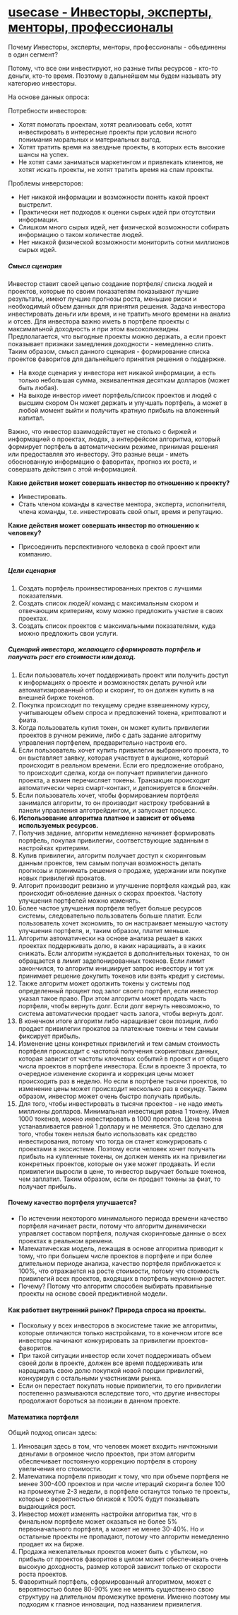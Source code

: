 # [usecase - Инвесторы, эксперты, менторы, профессионалы](https://github.com/SerendipityLab/CFSP/blob/master/preWP/rev_2.01_12-28-2017.md#%D0%98%D0%BD%D0%B2%D0%B5%D1%81%D1%82%D0%BE%D1%80%D1%8B-%D1%8D%D0%BA%D1%81%D0%BF%D0%B5%D1%80%D1%82%D1%8B-%D0%BC%D0%B5%D0%BD%D1%82%D0%BE%D1%80%D1%8B-%D0%BF%D1%80%D0%BE%D1%84%D0%B5%D1%81%D1%81%D0%B8%D0%BE%D0%BD%D0%B0%D0%BB%D1%8B)

Почему Инвесторы, эксперты, менторы, профессионалы - объединены в один сегмент?

Потому, что все они инвестируют, но разные типы ресурсов - кто-то деньги, кто-то время. Поэтому в дальнейшем мы будем называть эту категорию инвесторы.


На основе данных опроса: 

Потребности инвесторов:

- Хотят помогать проектам, хотят реализовать себя, хотят инвестировать в интересные проекты при условии ясного понимания моральных и материальных выгод.
- Хотят тратить время на звездные проекты, в которых есть высокие шансы на успех.
- Не хотят сами заниматься маркетингом и привлекать клиентов, не хотят искать проекты, не хотят тратить время на спам проекты.

Проблемы инверсторов:

- Нет никакой информации и возможности понять какой проект выстрелит.
- Практически нет подходов к оценки сырых идей при отсутствии информации.
- Слишком много сырых идей, нет физической возможности собирать информацию о таком количестве людей.
- Нет никакой физической возможности мониторить сотни миллионов сырых идей.

##### Смысл сценария

Инвестор ставит своей целью создание портфеля/ списка людей и проектов, которые по своим показателям показывают лучшие результаты, имеют лучшие прогнозы роста, меньшие риски и необходимый объем данных для принятия решения. Задача инвестора инвестировать деньги или время, и не тратить много времени на анализ и отсев. Для инвестора важно иметь в портфеле проекты с максимальной доходность и при этом высоколиквидны. Предполагается, что выгодные проекты можно держать, а если проект показывает признаки замедления доходности - немедленно слить. Таким образом, смысл данного сценария - формирование списка проектов фаворитов для дальнейшего принятия решения о поддержке.

- На входе сценария у инвестора нет никакой информации, а есть только небольшая сумма, эквивалентная десяткам долларов (может быть любая). 
- На выходе инвестор имеет портфель/список проектов и людей с высшим скором Он может держать и улучшать портфель, а может в любой момент выйти и получить кратную прибыль на вложенный капитал.

Важно, что инвестор взаимодействует не столько с биржей и информацией о проектах, людях, а интерфейсом алгоритма, который формирует портфель в автоматическим режиме, принимая решения или предоставляя это инвестору. Это разные вещи - иметь обоснованную информацию о фаворитах, прогноз их роста, и совершать действия с этой информацией. 

**Какие действия может совершать инвестор по отношению к проекту?**

- Инвестировать.
- Стать членом команды в качестве ментора, эксперта, исполнителя, члена команды, т.е. инвестировать свой опыт, время и репутацию.

**Какие действия может совершать инвестор по отношению к человеку?**

- Присоединить перспективного человека в свой проект или компанию.

##### Цели сценария 

1. Создать портфель проинвестированных пректов с лучшими показателями.
2. Создать список людей/ команд с максимальным скором и отвечающим критериям, кому можно предложить участие в своих проектах.
3. Создать список проектов с максимальными показателями, куда можно предложить свои услуги.

##### Сценарий инвестора, желающего сформировать портфель и получать рост его стоимости или доход.

1. Если пользователь хочет поддерживать проект или получить доступ к информациях о проекте и возможностях делать ручной или автоматизированный отбор и скоринг, то он должен купить в на внешней бирже токенов.
2. Покупка происходит по текущему средне взвешенному курсу, учитывающем объем спроса и предложений токена, криптовалют и фиата.
3. Когда пользователь купил токен, он может купить привилегии проектов в ручном режиме, либо с дать задание алгоритму управления портфелем, предварительно настроив его.
4. Если пользователь хочет купить привилегии выбранного проекта, то он выставляет заявку, которая участвует в аукционе, который происходит в реальном времени. Если его предложение отобрано, то происходит сделка, когда он получает привилегии данного проекта, а взмен перечисляет токены. Транзакция происходит автоматически через смарт-контакт, и депонируется в блокчейн.
4. Если пользователь хочет, чтобы формированием портфеля занимался алгоритм, то он производит настроку требований в панели управления алготрейдингом, и запускает процесс. 
6. **Использование алгоритма платное и зависит от объема используемых ресурсов.**
7. Получив задание, алгоритм немедленно начинает формировать портфель, покупая привилегии, соответствующие заданным в настройках критериям. 
8. Купив привилегии, алгоритм получает доступ к скоринговым данным проектов, тем самым получая возможность делать прогнозы и принимать решения о продаже, удержании или покупке новых привилегий прокатов.
9. Алгорит производит ревизию и улучшение портфеля каждый раз, как происходит обновление данных о скорах проектов. Частоту улучшения портфелей можно изменять.
10. Более частое улучшения портфеля тебует больше ресурсов системы, следовательно пользователь больше платит. Если пользователь хочет экономить, то он настраивает меньшую частоту улучшения портфеля, и, таким образом, платит меньше.
11. Алгоритм автоматически на основе анализа решает в каких проектах поддерживать долю, в каких наращивать, а в каких снижать. Если алгоритм нуждается в дополнительных токенах, то он обращается в лимит задепонированных токенов. Если лимит закончился, то алгоритм инициирует запрос инвестору и тот уж принимает решение докупить токенов или взять кредит у системы.
12. Также алгоритм может одолжить токены у системы под определенный процент под залог своего портфел, если инвестор указал такое право. При этом алгоритм может продать часть портфеля, чтобы вернуть долг. Если долг вернуть невозможно, то система автоматически продает часть залога, чтобы вернуть долг.
9. В конечном итоге алгоритм либо наращивает свои позиции, либо продает привилегии прокатов за платежные токены и тем самым фиксирует прибыль.
10. Изменение цены конкретных привилегий и тем самым стоимость портфеля происходит с частотой получения скоринговых данных, которая зависит от частоты ключевых событий в проект и от общего числа проектов в портфеле инвестора. Если в проекте 3 проекта, то очередное изменение скоринга и коррекция цены может происходить раз в неделю. Но если в портфеле тысячи проектов, то изменение цены может происходит несколько раз в секунду. Таким образом, инвестор может очень быстро получать прибыль.
11. Для того, чтобы инвестировать в тысячи проектов - не надо иметь миллионы долларов. Минимальная инвестиция равна 1 токену. Имея 1000 токенов, можно инвестировать в 1000 проектов. Цена токена устанавливается равной 1 доллару и не меняется. Это сделано для того, чтобы токен нельзя было использовать как средство инвестирования, потому что тогда он станет конкурировать с проектами в экосистеме. Поэтому если человек хочет получать прибыль на купленные токены, он должен менять их на привилегии конкретных проектов, которые он уже может продавать. И если привилегии выросли в цене, то инвестор выручает больше токенов, чем заплатил. Таким образом, если он продает токены за фиат, то получает прибыль.

#### Почему качество портфеля улучшается?

- По истечении некоторого минимального периода времени качество портфеля начинает расти, потому что алгоритм динамически управляет составом портфеля, получая скоринговые данные о всех проектах в реальном времени. 
- Математическая модель, лежащая в основе алгоритма приводит к тому, что при большем числе проектов в портфеле и при более длительном периоде анализа, качество портфеля приближается к 100%, что отражается на росте стоимости, потому что стоимость привилегий всех проектов, входящих в портфель неуклонно растет. 
- Почему? Потому что алгоритм способен выбирать правильные проекты на основе своей предиктивной модели.

#### Как работает внутренний рынок? Природа спроса на проекты.

- Поскольку у всех инвесторов в экосистеме такие же алгоритмы, которые отличаются только настройками, то в конечном итоге все инвесторы начинают конкурировать за привилегии проектов-фаворитов. 
- При такой ситуации инвестор если хочет поддерживать объем своей доли в проекте, должен все время поддерживать или наращивать свою долю покупкой новой порции привилегий, конкурируя с остальными участниками рынка. 
- Если он перестает покупать новые привилегии, то его привилегии постепенно размываются вследствие того, что другие инвесторы продолжают бороться за позиции в данном проекте.

#### Математика портфеля

Общий подход описан здесь: 

1. Инновация здесь в том, что человек может входить ничтожными деньгами в огромное число проектов, при этом алгоритм обеспечивает постоянную коррекцию портфеля в сторону увеличения его стоимости.
2. Математика портфеля приводит к тому, что при объеме портфеля не менее 300-400 проектов и при числе итераций скоринга более 100 на промежутке 2-3 недели, в портфеле останутся только те проекты, которые с вероятностью близкой к 100% будут показывать выдающийся рост. 
3. Инвестор может изменять настройки алгоритма так, что в финальном портфеле может оказаться  не более 5% первоначального портфеля, а может не менее 30-40%. Но и остальные проекты не пропадают, потому что алгоритм немедленно продает их на бирже. 
4. Продажа нежелательных проектов может быть с убытком, но прибыль от проектов фаворитов в целом может обеспечивать очень высокую доходность, размер которой зависит только от скорости роста проектов. 
5. Фаворитный портфель, сформированный алгоритмом, может с вероятностью более 80-90% уже не менять существенно свою структуру на длительном промежутке времени. Именно поэтому мы подходим к главное инновации, под названием привилегия.


